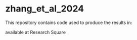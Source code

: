# zhang_et_al_2024

This repository contains code used to produce the results in: 

available at Research Square
